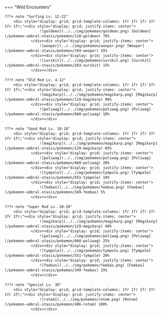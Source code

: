 

=== "Wild Encounters"


	???+ note "Surfing Lv. 12-22"
		<div style="display: grid; grid-template-columns: 1fr 1fr 1fr 1fr 1fr 1fr;"><div style="display: grid; justify-items: center">
                    ![goldeen](../../img/pokemon/goldeen.png) [Goldeen](/pokemon-umbral-stasis/pokemon/118-goldeen) 70%
                </div><div style="display: grid; justify-items: center">
                    ![wooper](../../img/pokemon/wooper.png) [Wooper](/pokemon-umbral-stasis/pokemon/194-wooper) 15%
                </div><div style="display: grid; justify-items: center">
                    ![surskit](../../img/pokemon/surskit.png) [Surskit](/pokemon-umbral-stasis/pokemon/283-surskit) 15%
                </div></div>

	???+ note "Old Rod Lv. 4-12"
		<div style="display: grid; grid-template-columns: 1fr 1fr 1fr 1fr 1fr 1fr;"><div style="display: grid; justify-items: center">
                    ![magikarp](../../img/pokemon/magikarp.png) [Magikarp](/pokemon-umbral-stasis/pokemon/129-magikarp) 90%
                </div><div style="display: grid; justify-items: center">
                    ![poliwag](../../img/pokemon/poliwag.png) [Poliwag](/pokemon-umbral-stasis/pokemon/060-poliwag) 10%
                </div></div>

	???+ note "Good Rod Lv. 10-18"
		<div style="display: grid; grid-template-columns: 1fr 1fr 1fr 1fr 1fr 1fr;"><div style="display: grid; justify-items: center">
                    ![magikarp](../../img/pokemon/magikarp.png) [Magikarp](/pokemon-umbral-stasis/pokemon/129-magikarp) 65%
                </div><div style="display: grid; justify-items: center">
                    ![poliwag](../../img/pokemon/poliwag.png) [Poliwag](/pokemon-umbral-stasis/pokemon/060-poliwag) 20%
                </div><div style="display: grid; justify-items: center">
                    ![tympole](../../img/pokemon/tympole.png) [Tympole](/pokemon-umbral-stasis/pokemon/551-tympole) 10%
                </div><div style="display: grid; justify-items: center">
                    ![feebas](../../img/pokemon/feebas.png) [Feebas](/pokemon-umbral-stasis/pokemon/349-feebas) 5%
                </div></div>

	???+ note "Super Rod Lv. 20-28"
		<div style="display: grid; grid-template-columns: 1fr 1fr 1fr 1fr 1fr 1fr;"><div style="display: grid; justify-items: center">
                    ![magikarp](../../img/pokemon/magikarp.png) [Magikarp](/pokemon-umbral-stasis/pokemon/129-magikarp) 40%
                </div><div style="display: grid; justify-items: center">
                    ![poliwag](../../img/pokemon/poliwag.png) [Poliwag](/pokemon-umbral-stasis/pokemon/060-poliwag) 25%
                </div><div style="display: grid; justify-items: center">
                    ![tympole](../../img/pokemon/tympole.png) [Tympole](/pokemon-umbral-stasis/pokemon/551-tympole) 20%
                </div><div style="display: grid; justify-items: center">
                    ![feebas](../../img/pokemon/feebas.png) [Feebas](/pokemon-umbral-stasis/pokemon/349-feebas) 15%
                </div></div>

	???+ note "Special Lv. 30"
		<div style="display: grid; grid-template-columns: 1fr 1fr 1fr 1fr 1fr 1fr;"><div style="display: grid; justify-items: center">
                    ![rotom](../../img/pokemon/rotom.png) [Rotom](/pokemon-umbral-stasis/pokemon/486-rotom) 100%
                </div></div>



